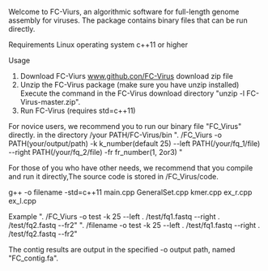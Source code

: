 Welcome to FC-Viurs, an algorithmic software for full-length genome assembly for viruses.
The package contains binary files that can be run directly.

Requirements
Linux operating system
c++11 or higher

Usage
1. Download FC-Viurs
www.github.con/FC-Virus download zip file
2. Unzip the FC-Virus package (make sure you have unzip installed)
Execute the command in the FC-Virus download directory
"unzip -l FC-Virus-master.zip".
3. Run FC-Virus (requires std=c++11)

For novice users, we recommend you to run our binary file "FC_Virus" directly.
in the directory /your PATH/FC-Virus/bin
". /FC_Viurs -o PATH(your/output/path) -k k_number(default 25) --left PATH(/your/fq_1/file) --right PATH(/your/fq_2/file) -fr fr_number(1, 2or3) "

For those of you who have other needs, we recommend that you compile and run it directly,The source code is stored in /FC_Virus/code.

g++ -o filename -std=c++11 main.cpp GeneralSet.cpp kmer.cpp ex_r.cpp ex_l.cpp

Example
". /FC_Viurs -o test -k 25 --left . /test/fq1.fastq --right . /test/fq2.fastq --fr2"
". /filename -o test -k 25 --left . /test/fq1.fastq --right . /test/fq2.fastq --fr2"

The contig results are output in the specified -o output path, named "FC_contig.fa".
